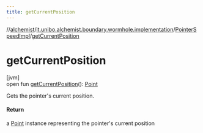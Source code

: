 ```yaml
---
title: getCurrentPosition
---
```

//[alchemist](../../../index.html)/[it.unibo.alchemist.boundary.wormhole.implementation](../index.html)/[PointerSpeedImpl](index.html)/[getCurrentPosition](get-current-position.html)



# getCurrentPosition



[jvm]\
open fun [getCurrentPosition](get-current-position.html)(): [Point](https://docs.oracle.com/javase/8/docs/api/java/awt/Point.html)



Gets the pointer's current position.



#### Return



a [Point](https://docs.oracle.com/javase/8/docs/api/java/awt/Point.html) instance representing the pointer's current position




